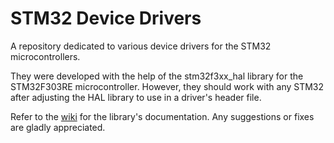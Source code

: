 # STM32 Device Drivers

A repository dedicated to various device drivers for the STM32 microcontrollers.

They were developed with the help of the stm32f3xx_hal library for the STM32F303RE microcontroller. However, they should work with any STM32 after adjusting the HAL library to use in a driver's header file.

Refer to the [wiki](https://github.com/reaper47/stm32-device-libraries/wiki) for the library's documentation. Any suggestions or fixes are gladly appreciated.
